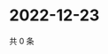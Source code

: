 # 2022-12-23

共 0 条

<!-- BEGIN WEIBO -->
<!-- 最后更新时间 Fri Dec 23 2022 22:00:54 GMT+0800 (China Standard Time) -->

<!-- END WEIBO -->
